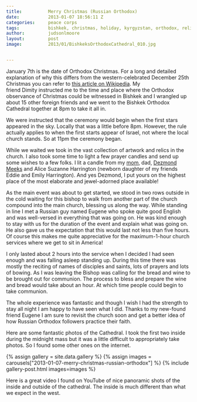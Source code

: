 ```yaml
---
title:			Merry Christmas (Russian Orthodox)
date:			2013-01-07 18:56:11 Z
categories:		peace corps
tags:			bishkek, christmas, holiday, kyrgyzstan, orthodox, religion
author:			judsonlmoore
layout:			post
image:			2013/01/BishkeksOrthodoxCathedral_010.jpg


---
```


January 7th is the date of Orthodox Christmas. For a long and detailed explanation of why this differs from the western-celebrated December 25th Christmas you can refer to [this article on Wikipedia](http://en.wikipedia.org/wiki/Christmas#Date_of_celebration). My friend Dimity instructed me to the time and place where the Orthodox observance of Christmas could be witnessed in Bishkek and I wrangled up about 15 other foreign friends and we went to the Bishkek Orthodox Cathedral together at 8pm to take it all in.

We were instructed that the ceremony would begin when the first stars appeared in the sky. Locally that was a little before 8pm. However, the rule actually applies to when the first starts appear of Israel, not where the local church stands. So at 11pm the ceremony began.

While we waited we took in the vast collection of artwork and relics in the church. I also took some time to light a few prayer candles and send up some wishes to a few folks. I lit a candle from my [mom](http://cherrywinklemoore.com), dad, [Dezmond Meeks](http://dezmondmeeks.com) and Alice Suzanne Harrington (newborn daughter of my friends Eddie and Emily Harrington). And yes Dezmond, I put yours on the highest place of the most elaborate and jewel-adorned place available!

As the main event was about to get started, we stood in two rows outside in the cold waiting for this bishop to walk from another part of the church compound into the main church, blessing us along the way. While standing in line I met a Russian guy named Eugene who spoke quite good English and was well-versed in everything that was going on. He was kind enough to stay with us for the duration of the event and explain what was going on. He also gave us the expectation that this would last not less than five hours. Of course this makes me quite appreciative for the maximum-1-hour church services where we get to sit in America!

I only lasted about 2 hours into the service when I decided I had seen enough and was falling asleep standing up. During this time there was mostly the reciting of names of disciples and saints, lots of prayers and lots of bowing. As I was leaving the Bishop was calling for the bread and wine to be brought out for communion. The process to bless and prepare the wine and bread would take about an hour. At which time people could begin to take communion.

The whole experience was fantastic and though I wish I had the strength to stay all night I am happy to have seen what I did. Thanks to my new-found friend Eugene I am sure to revisit the church soon and get a better idea of how Russian Orthodox followers practice their faith.

Here are some fantastic photos of the Cathedral. I took the first two inside during the midnight mass but it was a little difficult to appropriately take photos. So I found some other ones on the internet.

{% assign gallery = site.data.gallery %}
{% assign images = carousels["2013-01-07-merry-christmas-russian-orthodox"] %}
{% include gallery-post.html images=images %}

Here is a great video I found on YouTube of nice panoramic shots of the inside and outside of the cathedral. The inside is much different than what we expect in the west.
